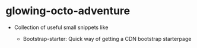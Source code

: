 glowing-octo-adventure
======================

- Collection of useful small snippets like

  - Bootstrap-starter: Quick way of getting a CDN bootstrap starterpage
  
